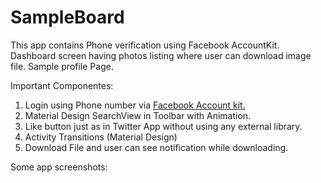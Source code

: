 # SampleBoard
This app contains Phone verification using Facebook AccountKit. Dashboard screen having photos listing where user can download image file. Sample profile Page.

Important Componentes:
1. Login using Phone number via [Facebook Account kit.](https://developers.facebook.com/docs/accountkit "Facebook Account kit")
2. Material Design SearchView in Toolbar with Animation.
3. Like button just as in Twitter App without using any external library.
4. Activity Transitions (Material Design)
5. Download File and user can see notification while downloading.



Some app screenshots:

